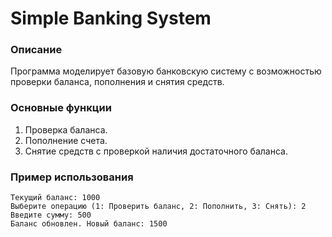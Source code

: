 # Simple Banking System

### Описание
Программа моделирует базовую банковскую систему с возможностью проверки баланса, пополнения и снятия средств.

### Основные функции
1. Проверка баланса.
2. Пополнение счета.
3. Снятие средств с проверкой наличия достаточного баланса.

### Пример использования
```plaintext
Текущий баланс: 1000  
Выберите операцию (1: Проверить баланс, 2: Пополнить, 3: Снять): 2  
Введите сумму: 500  
Баланс обновлен. Новый баланс: 1500  
